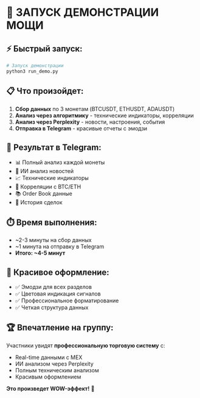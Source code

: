 # 🚀 ЗАПУСК ДЕМОНСТРАЦИИ МОЩИ

## ⚡ Быстрый запуск:

```bash
# Запуск демонстрации
python3 run_demo.py
```

## 📋 Что произойдет:

1. **Сбор данных** по 3 монетам (BTCUSDT, ETHUSDT, ADAUSDT)
2. **Анализ через алгоритмику** - технические индикаторы, корреляции
3. **Анализ через Perplexity** - новости, настроения, события
4. **Отправка в Telegram** - красивые отчеты с эмодзи

## 🎯 Результат в Telegram:

- 📊 Полный анализ каждой монеты
- 🤖 ИИ анализ новостей
- 📈 Технические индикаторы
- 🔗 Корреляции с BTC/ETH
- 📚 Order Book данные
- 💱 История сделок

## ⏱️ Время выполнения:

- ~2-3 минуты на сбор данных
- ~1 минута на отправку в Telegram
- **Итого: ~4-5 минут**

## 🎨 Красивое оформление:

- ✅ Эмодзи для всех разделов
- ✅ Цветовая индикация сигналов
- ✅ Профессиональное форматирование
- ✅ Четкая структура данных

## 🏆 Впечатление на группу:

Участники увидят **профессиональную торговую систему** с:
- Real-time данными с MEX
- ИИ анализом через Perplexity
- Полным техническим анализом
- Красивым оформлением

**Это произведет WOW-эффект!** 🚀 